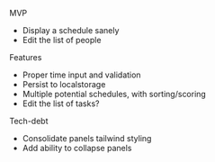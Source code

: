 MVP

- Display a schedule sanely
- Edit the list of people

Features

- Proper time input and validation
- Persist to localstorage
- Multiple potential schedules, with sorting/scoring
- Edit the list of tasks?

Tech-debt

- Consolidate panels tailwind styling
- Add ability to collapse panels
